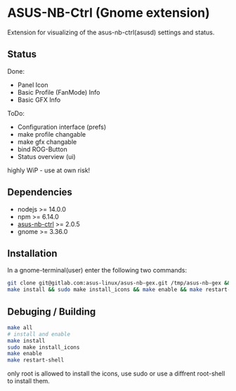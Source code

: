 # ASUS-NB-Ctrl (Gnome extension)

Extension for visualizing of the asus-nb-ctrl(asusd) settings and status.

## Status

Done:

* Panel Icon
* Basic Profile (FanMode) Info
* Basic GFX Info

ToDo:

* Configuration interface (prefs)
* make profile changable
* make gfx changable
* bind ROG-Button
* Status overview (ui)

highly WiP - use at own risk!

## Dependencies

* nodejs >= 14.0.0
* npm >= 6.14.0
* [asus-nb-ctrl](https://gitlab.com/asus-linux/asus-nb-ctrl) >= 2.0.5
* gnome >= 3.36.0

## Installation

In a gnome-terminal(user) enter the following two commands:

```bash
git clone git@gitlab.com:asus-linux/asus-nb-gex.git /tmp/asus-nb-gex && cd /tmp/asus-nb-gex
make install && sudo make install_icons && make enable && make restart-shell 
```

## Debuging / Building

```bash
make all
# install and enable
make install
sudo make install_icons
make enable
make restart-shell
```

only root is allowed to install the icons, use sudo or use a diffrent root-shell to install them.
